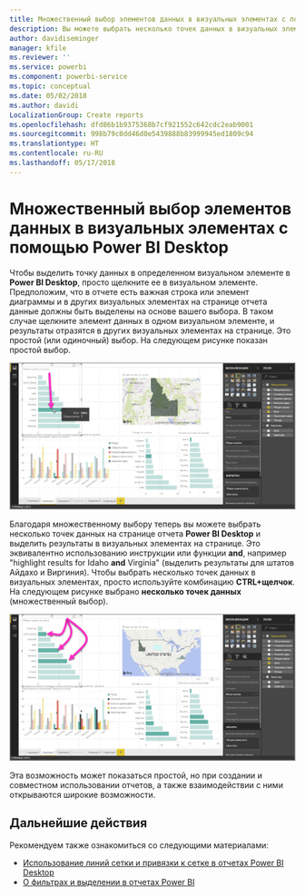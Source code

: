 ```yaml
---
title: Множественный выбор элементов данных в визуальных элементах с помощью Power BI Desktop
description: Вы можете выбрать несколько точек данных в визуальных элементах Power BI Desktop с помощью простой комбинации CTRL+щелчок
author: davidiseminger
manager: kfile
ms.reviewer: ''
ms.service: powerbi
ms.component: powerbi-service
ms.topic: conceptual
ms.date: 05/02/2018
ms.author: davidi
LocalizationGroup: Create reports
ms.openlocfilehash: dfd86b1b9375368b7cf921552c642cdc2eab9001
ms.sourcegitcommit: 998b79c0dd46d0e5439888b83999945ed1809c94
ms.translationtype: HT
ms.contentlocale: ru-RU
ms.lasthandoff: 05/17/2018
---
```

# <a name="multi-select-data-elements-in-visuals-using-power-bi-desktop"></a>Множественный выбор элементов данных в визуальных элементах с помощью Power BI Desktop

Чтобы выделить точку данных в определенном визуальном элементе в **Power BI Desktop**, просто щелкните ее в визуальном элементе. Предположим, что в отчете есть важная строка или элемент диаграммы и в других визуальных элементах на странице отчета данные должны быть выделены на основе вашего выбора. В таком случае щелкните элемент данных в одном визуальном элементе, и результаты отразятся в других визуальных элементах на странице. Это простой (или одиночный) выбор. На следующем рисунке показан простой выбор. 

![](media/desktop-multi-select/multi-select_01.png)

Благодаря множественному выбору теперь вы можете выбрать несколько точек данных на странице отчета **Power BI Desktop** и выделить результаты в визуальных элементах на странице. Это эквивалентно использованию инструкции или функции **and**, например "highlight results for Idaho **and** Virginia" (выделить результаты для штатов Айдахо и Виргиния). Чтобы выбрать несколько точек данных в визуальных элементах, просто используйте комбинацию **CTRL+щелчок**. На следующем рисунке выбрано **несколько точек данных** (множественный выбор).

![](media/desktop-multi-select/multi-select_02.png)

Эта возможность может показаться простой, но при создании и совместном использовании отчетов, а также взаимодействии с ними открываются широкие возможности. 

## <a name="next-steps"></a>Дальнейшие действия

Рекомендуем также ознакомиться со следующими материалами:

* [Использование линий сетки и привязки к сетке в отчетах Power BI Desktop](desktop-gridlines-snap-to-grid.md)
* [О фильтрах и выделении в отчетах Power BI](power-bi-reports-filters-and-highlighting.md)

